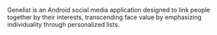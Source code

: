 Genelist is an Android social media application designed to link people together by their interests, 
transcending face value by emphasizing individuality through personalized lists.
